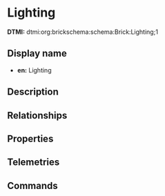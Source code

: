 # Lighting
**DTMI:** dtmi:org:brickschema:schema:Brick:Lighting;1
## Display name
- **en:** Lighting
## Description
## Relationships
## Properties
## Telemetries
## Commands
